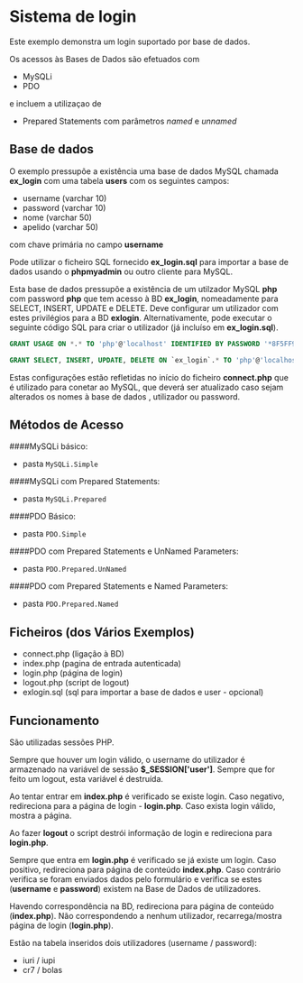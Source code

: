 # Sistema de login

Este exemplo demonstra um login suportado por base de dados.

Os acessos às Bases de Dados são efetuados com 

* MySQLi
* PDO

e incluem a utilizaçao de 

* Prepared Statements com parâmetros *named* e *unnamed*

## Base de dados

O exemplo pressupõe a existência uma base de dados MySQL
chamada **ex_login** com uma tabela **users** com os seguintes campos:
* username (varchar 10)
* password (varchar 10)
* nome (varchar 50)
* apelido (varchar 50)

com chave primária no campo **username**

Pode utilizar o ficheiro SQL fornecido **ex_login.sql** para importar a base de dados usando o **phpmyadmin** ou outro cliente para MySQL.

Esta base de dados pressupõe a existência de um utilzador MySQL **php** com password **php** que tem acesso à BD **ex_login**, nomeadamente para SELECT, INSERT, UPDATE e DELETE. Deve configurar um utilizador com estes privilégios para a BD **exlogin**. Alternativamente, pode executar o seguinte código SQL para criar o utilizador (já incluíso em **ex_login.sql**).

```sql
GRANT USAGE ON *.* TO 'php'@'localhost' IDENTIFIED BY PASSWORD '*8F5FF90079BC601F8EA7C148475658E65A0C029D';

GRANT SELECT, INSERT, UPDATE, DELETE ON `ex_login`.* TO 'php'@'localhost';
```

Estas configurações estão refletidas no início do ficheiro **connect.php** que é utilizado para conetar ao MySQL, que deverá ser atualizado caso sejam alterados os nomes à base de dados , utilizador ou password.

## Métodos de Acesso

####MySQLi básico:

* pasta `MySQLi.Simple`
 
####MySQLi com Prepared Statements:

* pasta `MySQLi.Prepared`		

####PDO Básico:

* pasta `PDO.Simple`

####PDO com Prepared Statements e UnNamed Parameters:

* pasta `PDO.Prepared.UnNamed`

####PDO com Prepared Statements e Named Parameters:

* pasta `PDO.Prepared.Named`	



## Ficheiros (dos Vários Exemplos)
* connect.php (ligação à BD)
* index.php (pagina de entrada autenticada)
* login.php (página de login)
* logout.php (script de logout)
* exlogin.sql (sql para importar a base de dados e user - opcional)

## Funcionamento

São utilizadas sessões PHP.

Sempre que houver um login válido, o username do utilizador é armazenado na variável de sessão **$_SESSION['user']**. Sempre que for feito um logout, esta variável é destruída.

Ao tentar entrar em **index.php** é verificado se existe login. Caso negativo, redireciona para a página de login - **login.php**. Caso exista login válido, mostra a página.

Ao fazer **logout** o script destrói informação de login e redireciona para **login.php**.

Sempre que entra em **login.php** é verificado se já existe um login. Caso positivo, redireciona para página de conteúdo **index.php**. Caso contrário verifica se foram enviados dados pelo formulário e verifica se estes (**username** e **password**) existem na Base de Dados de utilizadores.

Havendo correspondência na BD, redireciona para página de conteúdo (**index.php**). Não correspondendo a nenhum utilizador, recarrega/mostra página de login (**login.php**).

Estão na tabela inseridos dois utilizadores (username / password):
* iuri / iupi
* cr7 / bolas

 
